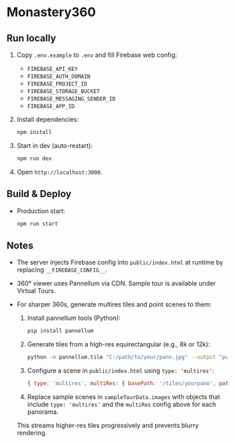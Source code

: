 Monastery360
============

Run locally
-----------

1. Copy `.env.example` to `.env` and fill Firebase web config:

   - `FIREBASE_API_KEY`
   - `FIREBASE_AUTH_DOMAIN`
   - `FIREBASE_PROJECT_ID`
   - `FIREBASE_STORAGE_BUCKET`
   - `FIREBASE_MESSAGING_SENDER_ID`
   - `FIREBASE_APP_ID`

2. Install dependencies:

   ```bash
   npm install
   ```

3. Start in dev (auto-restart):

   ```bash
   npm run dev
   ```

4. Open `http://localhost:3000`.

Build & Deploy
--------------

- Production start:

  ```bash
  npm run start
  ```

Notes
-----

- The server injects Firebase config into `public/index.html` at runtime by replacing `__FIREBASE_CONFIG__`.
- 360° viewer uses Pannellum via CDN. Sample tour is available under Virtual Tours.
- For sharper 360s, generate multires tiles and point scenes to them:

  1. Install pannellum tools (Python):

     ```bash
     pip install pannellum
     ```

  2. Generate tiles from a high-res equirectangular (e.g., 8k or 12k):

     ```bash
     python -m pannellum.tile "C:/path/to/your/pano.jpg" --output "public/tiles/yourpano" --levels 1 2 3 4 5
     ```

  3. Configure a scene in `public/index.html` using `type: 'multires'`:

     ```js
     { type: 'multires', multiRes: { basePath: '/tiles/yourpano', path: '/%l/%s%y_%x', extension: 'jpg', tileResolution: 512, maxLevel: 5, cubeResolution: 4096 } }
     ```

  4. Replace sample scenes in `sampleTourData.images` with objects that include `type: 'multires'` and the `multiRes` config above for each panorama.

  This streams higher-res tiles progressively and prevents blurry rendering.

